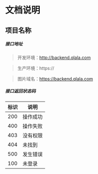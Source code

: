 # 文档说明

## 项目名称

##### 接口地址

>	开发环境：http://backend.qlala.com

>	生产环境：https://

>   图片域名：https://backend.qlala.com


##### 接口返回状态码

标识 	     | 说明
------------ | ------------
200 		 | 操作成功
400 		 | 操作失败
403 		 | 没有权限
404 		 | 未找到
500 		 | 发生错误
100 		 | 未登录